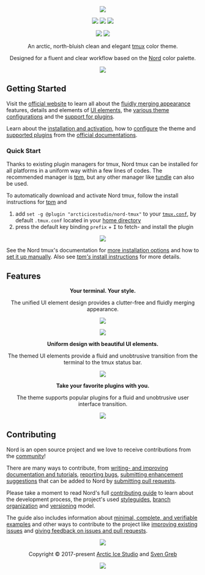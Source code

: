 <p align="center"><a href="https://www.nordtheme.com/ports/tmux" target="_blank"><img src="https://raw.githubusercontent.com/arcticicestudio/nord-docs/develop/assets/images/ports/tmux/repository-hero.svg?sanitize=true"/></a></p>

<p align="center"><a href="https://github.com/arcticicestudio/nord-tmux/releases/latest" target="_blank"><img src="https://img.shields.io/github/release/arcticicestudio/nord-tmux.svg?style=flat-square&label=Release&logo=github&logoColor=eceff4&colorA=4c566a&colorB=88c0d0"/></a> <a href="https://www.nordtheme.com/docs/ports/tmux"><img src="https://img.shields.io/github/release/arcticicestudio/nord-tmux.svg?style=flat-square&label=Docs&colorA=4c566a&colorB=88c0d0&logo=data%3Aimage%2Fsvg%2Bxml%3Bbase64%2CPHN2ZyB4bWxucz0iaHR0cDovL3d3dy53My5vcmcvMjAwMC9zdmciIHdpZHRoPSIxNiIgaGVpZ2h0PSIxNiI%2BCiAgICA8cGF0aCBmaWxsPSIjZDhkZWU5IiBkPSJNMTMuNzQ2IDIuODEzYS42Ny42NyAwIDAgMC0uNTU5LS4xMzNMOCAzLjg0OGwtNS4xODgtMS4xOGEuNjY5LjY2OSAwIDAgMC0uNTcuMTMzLjY3Ny42NzcgMCAwIDAtLjI0Mi41MzF2OC4xMzNjLS4wMDguMzIuMjEuNTk4LjUyLjY2OGw1LjMzMiAxLjE5OWguMjk2bDUuMzMyLTEuMmEuNjY4LjY2OCAwIDAgMCAuNTItLjY2N1YzLjMzMmEuNjU5LjY1OSAwIDAgMC0uMjU0LS41MnpNMy4zMzIgNC4xNjhsNCAuODk4djYuNzY2bC00LS44OTh6bTkuMzM2IDYuNzY2bC00IC44OThWNS4wNjZsNC0uODk4em0wIDAiLz4KPC9zdmc%2BCg%3D%3D"/></a> <a href="https://github.com/arcticicestudio/nord-tmux/blob/develop/CHANGELOG.md" target="_blank"><img src="https://img.shields.io/github/release/arcticicestudio/nord-tmux.svg?style=flat-square&label=Changelog&logo=github&logoColor=eceff4&colorA=4c566a&colorB=88c0d0"/></a></p>

<p align="center"><a href="https://github.com/arcticicestudio/styleguide-markdown/releases/latest" target="_blank"><img src="https://img.shields.io/github/release/arcticicestudio/styleguide-markdown.svg?style=flat-square&label=Markdown%20Style%20Guide&colorA=4c566a&colorB=88c0d0&logo=data%3Aimage%2Fsvg%2Bxml%3Bbase64%2CPHN2ZyB4bWxucz0iaHR0cDovL3d3dy53My5vcmcvMjAwMC9zdmciIHdpZHRoPSIzOSIgaGVpZ2h0PSIzOSIgdmlld0JveD0iMCAwIDM5IDM5Ij48cGF0aCBmaWxsPSJub25lIiBzdHJva2U9IiNEOERFRTkiIHN0cm9rZS13aWR0aD0iMyIgc3Ryb2tlLW1pdGVybGltaXQ9IjEwIiBkPSJNMS41IDEuNWgzNnYzNmgtMzZ6Ii8%2BPHBhdGggZmlsbD0iI0Q4REVFOSIgZD0iTTIwLjY4MyAyNS42NTVsNS44NzItMTMuNDhoLjU2Nmw1Ljg3MyAxMy40OGgtMS45OTZsLTQuMTU5LTEwLjA1Ni00LjE2MSAxMC4wNTZoLTEuOTk1em0tMi42OTYgMGwtMTMuNDgtNS44NzJ2LS41NjZsMTMuNDgtNS44NzJ2MS45OTVMNy45MzEgMTkuNWwxMC4wNTYgNC4xNnoiLz48L3N2Zz4%3D"/></a> <a href="https://github.com/arcticicestudio/styleguide-git/releases/latest" target="_blank"><img src="https://img.shields.io/github/release/arcticicestudio/styleguide-git.svg?style=flat-square&label=Git%20Style%20Guide&logoColor=eceff4&colorA=4c566a&colorB=88c0d0&logo=git"/></a></p>

<p align="center">An arctic, north-bluish clean and elegant <a href="https://tmux.github.io" target="_blank">tmux</a> color theme.</p>

<p align="center">Designed for a fluent and clear workflow based on the <a href="https://www.nordtheme.com" target="_blank">Nord</a> color palette.</p>

<p align="center"><a href="https://www.nordtheme.com/ports/tmux" target="_blank"><img src="https://raw.githubusercontent.com/arcticicestudio/nord-docs/develop/assets/images/ports/tmux/overview.png"/></a></p>

## Getting Started

Visit the [official website][nord-home] to learn all about the [fluidly merging appearance][nord-home#intro] features, details and elements of [UI elements][nord-home#ui-elements], the [various theme configurations][nord-home#configurations] and the [support for plugins][nord-home#plugin-support].

Learn about the [installation and activation][nord-docs-home-install], how to [configure][nord-docs-home-config] the theme and [supported plugins][nord-docs-home-plugins] from the [official documentations][nord-docs-home].

### Quick Start

Thanks to existing plugin managers for tmux, Nord tmux can be installed for all platforms in a uniform way within a few lines of codes. The recommended manager is [tpm][gh-tmux-plugins/tpm], but any other manager like [tundle][gh-javier-lopez/tundle] can also be used.

To automatically download and activate Nord tmux, follow the install instructions for [tpm][gh-tmux-plugins/tpm] and

1. add `set -g @plugin "arcticicestudio/nord-tmux"` to your [`tmux.conf`][tmux-man-tmux.conf], by default `.tmux.conf` located in your [home directory][wiki-home_dir]
2. press the default key binding `prefix` + <kbd>I</kbd> to fetch- and install the plugin

<p align="center"><img src="https://raw.githubusercontent.com/arcticicestudio/nord-docs/develop/assets/images/ports/tmux/installation-tpm.png"/></p>

See the Nord tmux's documentation for [more installation options][nord-docs-home-install] and how to [set it up manually][nord-docs-home-install#manual].
Also see [_tpm's_ install instructions][gh-tpm-docs-install-plugins] for more details.

## Features

<div align="center"><p><strong>Your terminal. Your style.</strong></p><p>The unified UI element design provides a clutter-free and fluidly merging appearance.</p></div>

<p align="center"><a href="https://www.nordtheme.com/ports/tmux#intro" target="_blank"><img src="https://raw.githubusercontent.com/arcticicestudio/nord-docs/develop/assets/images/ports/tmux/ui-fluid-appearance-vim.png"/></a></p>

<p align="center"><a href="https://www.nordtheme.com/ports/tmux#introduction" target="_blank"><img src="https://raw.githubusercontent.com/arcticicestudio/nord-docs/develop/assets/images/ports/tmux/ui-fluid-appearance-gotop.png"/></a></p>

<div align="center"><p><strong>Uniform design with beautiful UI elements.</strong></p><p>The themed UI elements provide a fluid and unobtrusive transition from the terminal to the tmux status bar.</p></div>

<p align="center"><a href="https://www.nordtheme.com/ports/tmux#ui-elements" target="_blank"><img src="https://raw.githubusercontent.com/arcticicestudio/nord-docs/develop/assets/images/ports/tmux/ui-clock.png"/></a></p>

<div align="center"><p><strong>Take your favorite plugins with you.</strong></p><p>The theme supports popular plugins for a fluid and unobtrusive user interface transition.</p></div>

<p align="center"><a href="https://www.nordtheme.com/ports/tmux#plugin-support" target="_blank"><img src="https://raw.githubusercontent.com/arcticicestudio/nord-docs/develop/assets/images/ports/tmux/plugins-tmux-prefix-highlight.png"/></a></p>

## Contributing

Nord is an open source project and we love to receive contributions from the [community][nord-comm]!

There are many ways to contribute, from [writing- and improving documentation and tutorials][nord-contrib-guide-docs], [reporting bugs][nord-contrib-guide-bugs], [submitting enhancement suggestions][nord-contrib-guide-enhance] that can be added to Nord by [submitting pull requests][nord-contrib-guide-pr].

Please take a moment to read Nord's full [contributing guide][nord-contrib-guide] to learn about the development process, the project's used [styleguides][nord-contrib-guide-styles], [branch organization][nord-contrib-guide-branching] and [versioning][nord-contrib-guide-versioning] model.

The guide also includes information about [minimal, complete, and verifiable examples][nord-contrib-guide-mcve] and other ways to contribute to the project like [improving existing issues][nord-contrib-guide-impr-issues] and [giving feedback on issues and pull requests][nord-contrib-guide-feedback].

<p align="center"><img src="https://raw.githubusercontent.com/arcticicestudio/nord-docs/develop/assets/images/nord/repository-footer-separator.svg?sanitize=true" /></p>

<p align="center">Copyright &copy; 2017-present <a href="https://www.arcticicestudio.com" target="_blank">Arctic Ice Studio</a> and <a href="https://www.svengreb.de" target="_blank">Sven Greb</a></p>

<p align="center"><a href="https://github.com/arcticicestudio/nord-tmux/blob/develop/LICENSE.md"><img src="https://img.shields.io/static/v1.svg?style=flat-square&label=License&message=MIT&logoColor=eceff4&logo=github&colorA=4c566a&colorB=88c0d0"/></a></p>

[gh-javier-lopez/tundle]: https://github.com/javier-lopez/tundle
[gh-tmux-plugins/tpm]: https://github.com/tmux-plugins/tpm
[gh-tpm-docs-install-plugins]: https://github.com/tmux-plugins/tpm#installing-plugins
[nord-comm]: https://www.nordtheme.com/community
[nord-contrib-guide-branching]: https://github.com/arcticicestudio/nord/blob/develop/CONTRIBUTING.md#branch-organization
[nord-contrib-guide-bugs]: https://github.com/arcticicestudio/nord/blob/develop/CONTRIBUTING.md#bug-reports
[nord-contrib-guide-docs]: https://github.com/arcticicestudio/nord/blob/develop/CONTRIBUTING.md#documentations
[nord-contrib-guide-enhance]: https://github.com/arcticicestudio/nord/blob/develop/CONTRIBUTING.md#enhancement-suggestions
[nord-contrib-guide-feedback]: https://github.com/arcticicestudio/nord/blob/develop/CONTRIBUTING.md#give-feedback-on-issues-and-pull-requests
[nord-contrib-guide-impr-issues]: https://github.com/arcticicestudio/nord/blob/develop/CONTRIBUTING.md#improve-issues
[nord-contrib-guide-mcve]: https://github.com/arcticicestudio/nord/blob/develop/CONTRIBUTING.md#mcve
[nord-contrib-guide-pr]: https://github.com/arcticicestudio/nord/blob/develop/CONTRIBUTING.md#pull-requests
[nord-contrib-guide-styles]: https://github.com/arcticicestudio/nord/blob/develop/CONTRIBUTING.md#styleguides
[nord-contrib-guide-versioning]: https://github.com/arcticicestudio/nord/blob/develop/CONTRIBUTING.md#versioning
[nord-contrib-guide]: https://github.com/arcticicestudio/nord/blob/develop/CONTRIBUTING.md
[nord-docs-home-config]: https://www.nordtheme.com/docs/ports/tmux/configuration
[nord-docs-home-install]: https://www.nordtheme.com/docs/ports/tmux/installation
[nord-docs-home-install#manual]: https://www.nordtheme.com/docs/ports/tmux/installation#manual
[nord-docs-home-plugins]: https://www.nordtheme.com/docs/ports/tmux/plugin-support
[nord-docs-home]: https://www.nordtheme.com/docs/ports/tmux
[nord-home]: https://www.nordtheme.com/ports/tmux
[nord-home#configurations]: https://www.nordtheme.com/ports/tmux#configurations
[nord-home#intro]: https://www.nordtheme.com/ports/tmux#intro
[nord-home#plugin-support]: https://www.nordtheme.com/ports/tmux#plugin-support
[nord-home#ui-elements]: https://www.nordtheme.com/ports/tmux#ui-elements
[tmux-man-tmux.conf]: http://man.openbsd.org/OpenBSD-current/man1/tmux.1#FILES
[wiki-home_dir]: https://en.wikipedia.org/wiki/Home_directory
